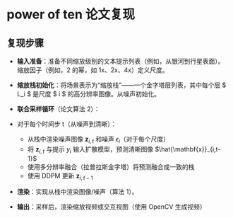# power of ten 论文复现

## 复现步骤
 - **输入准备**：准备不同缩放级别的文本提示列表（例如，从银河到行星表面）。缩放因子（例如，2 的幂，如 1x、2x、4x）定义尺度。
- **缩放栈初始化**：将场景表示为“缩放栈”——一个金字塔层列表，其中每个层 $ L_i $ 是尺度 $ i $ 的高分辨率图像。从噪声初始化。
- **联合采样循环**（论文算法 2）：

- 对于每个时间步 t（从噪声到清晰）：
  - 从栈中渲染噪声图像 $\mathbf{z}_{i,t}$ 和噪声 $\epsilon_i$（对于每个尺度）
  - 将 $\mathbf{z}_{i,t}$ 与提示 $y_i$ 输入扩散模型，预测清晰图像 $\hat{\mathbf{x}}_{i,t-1}$
  - 使用多分辨率融合（拉普拉斯金字塔）将预测融合成一致的栈
  - 使用 DDPM 更新 $\mathbf{z}_{i,t-1}$




- **渲染**：实现从栈中渲染图像/噪声（算法 1）。
- **输出**：采样后，渲染缩放视频或交互视图（使用 OpenCV 生成视频）